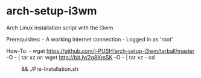 # arch-setup-i3wm
Arch Linux installation script with the i3wm


Prerequisites:
	- A working internet connection
	- Logged in as 'root'
	
How-To:
	- wget https://github.com/i-PUSH/arch-setup-i3wm/tarball/master -O - | tar xz
		or: wget http://bit.ly/2g8KmSK -O - | tar xz
	- cd <dir> && ./Pre-Installation.sh
